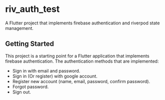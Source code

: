 # riv_auth_test

A Flutter project that implements firebase authentication and riverpod state management.


## Getting Started

This project is a starting point for a Flutter application that implements firebase authentication.
The authentication methods that are implemented:
* Sign in with email and password.
* Sign in (Or register) with google account.
* Register new account (name, email, password, confirm password).
* Forgot password.
* Sign out.
